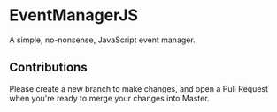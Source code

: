 # EventManagerJS
A simple, no-nonsense, JavaScript event manager.

## Contributions
Please create a new branch to make changes, and open a Pull Request when you're ready to merge your changes into Master.
